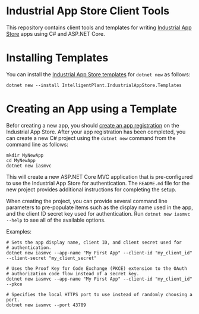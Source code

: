 # Industrial App Store Client Tools

This repository contains client tools and templates for writing [Industrial App Store](https://appstore.intelligentplant.com) apps using C# and ASP.NET Core.


# Installing Templates

You can install the [Industrial App Store templates](https://www.nuget.org/packages/IntelligentPlant.IndustrialAppStore.Templates) for `dotnet new` as follows:

```
dotnet new --install IntelligentPlant.IndustrialAppStore.Templates
```


# Creating an App using a Template

Befor creating a new app, you should [create an app registration](https://appstore.intelligentplant.com/Developer/AddApplication) on the Industrial App Store. After your app registration has been completed, you can create a new C# project using the `dotnet new` command from the command line as follows:

```
mkdir MyNewApp
cd MyNewApp
dotnet new iasmvc
```

This will create a new ASP.NET Core MVC application that is pre-configured to use the Industrial App Store for authentication. The `README.md` file for the new project provides additional instructions for completing the setup.

When creating the project, you can provide several command line parameters to pre-populate items such as the display name used in the app, and the client ID secret key used for authentication. Run `dotnet new iasmvc --help` to see all of the available options. 

Examples:

```
# Sets the app display name, client ID, and client secret used for 
# authentication.
dotnet new iasmvc --app-name "My First App" --client-id "my_client_id" --client-secret "my_client_secret"

# Uses the Proof Key for Code Exchange (PKCE) extension to the OAuth 
# authorization code flow instead of a secret key.
dotnet new iasmvc --app-name "My First App" --client-id "my_client_id" --pkce

# Specifies the local HTTPS port to use instead of randomly choosing a port.
dotnet new iasmvc --port 43789
```
